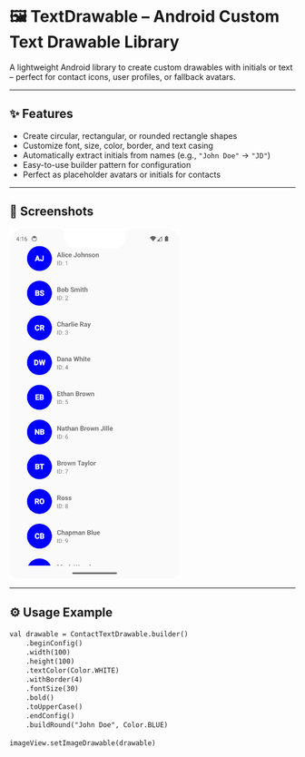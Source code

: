 # 🖼️ TextDrawable – Android Custom Text Drawable Library

A lightweight Android library to create custom drawables with initials or text – perfect for contact icons, user profiles, or fallback avatars.

---

## ✨ Features

- Create circular, rectangular, or rounded rectangle shapes
- Customize font, size, color, border, and text casing
- Automatically extract initials from names (e.g., `"John Doe"` → `"JD"`)
- Easy-to-use builder pattern for configuration
- Perfect as placeholder avatars or initials for contacts

---

## 📸 Screenshots

<p float="left">
  <img src="image1.png" alt="User ListView Screenshot 1" width="300" />
</p>

---

## ⚙️ Usage Example

```text
val drawable = ContactTextDrawable.builder()
    .beginConfig()
    .width(100)
    .height(100)
    .textColor(Color.WHITE)
    .withBorder(4)
    .fontSize(30)
    .bold()
    .toUpperCase()
    .endConfig()
    .buildRound("John Doe", Color.BLUE)

imageView.setImageDrawable(drawable)
